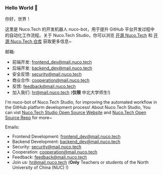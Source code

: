 ### Hello World 👋

你好，世界！

这里是 Nuco.Tech 的开发机器人 nuco-bot，用于提升 GitHub 平台开发过程中的自动化工作流程。关于 Nuco.Tech Studio，你可以浏览 [开源 Nuco.Tech](https://open.nuco.tech) 和 [开源 Nuco.Tech 仓库](https://github.com/NucoTech) 获取更多信息~

邮箱:

- 前端开发: frontend_dev@mail.nuco.tech
- 后端开发: backend_dev@mail.nuco.tech
- 安全反馈: security@mail.nuco.tech
- 商业合作: cooperation@mail.nuco.tech
- 反馈: feedback@mail.nuco.tech
- 加入我们: hr@mail.nuco.tech (**仅限** 中北大学师生!)

I'm nuco-bot of Nuco.Tech Studio, for improving the automated workflow in the GitHub platform development process! About Nuco.Tech Studio, You can vist [Nuco.Tech Studio Open Source Website](https://open.nuco.tech) and [Nuco.Tech Open Source Repo](https://github.com/NucoTech) for more~

Emails:

- Frontend Development: frontend_dev@mail.nuco.tech
- Backend Development: backend_dev@mail.nuco.tech
- Security: security@mail.nuco.tech
- Cooperation: cooperation@mail.nuco.tech
- Feedback: feedback@mail.nuco.tech
- Join us: hr@mail.nuco.tech (**Only** Teachers or students of the North University of China (NUC) !)
